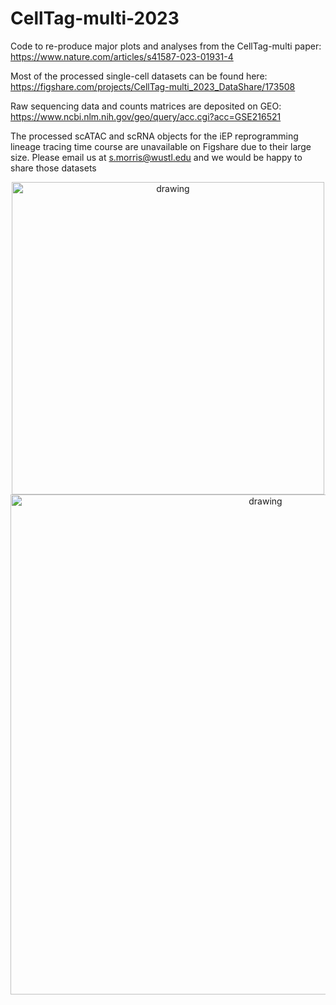 # CellTag-multi-2023
Code to re-produce major plots and analyses from the CellTag-multi paper: https://www.nature.com/articles/s41587-023-01931-4

Most of the processed single-cell datasets can be found here: https://figshare.com/projects/CellTag-multi_2023_DataShare/173508

Raw sequencing data and counts matrices are deposited on GEO: https://www.ncbi.nlm.nih.gov/geo/query/acc.cgi?acc=GSE216521

The processed scATAC and scRNA objects for the iEP reprogramming lineage tracing time course are unavailable on Figshare due to their large size. Please email us at s.morris@wustl.edu and we would be happy to share those datasets

<p style="text-align:center;">
<img src="https://github.com/morris-lab/CellTag-multi-2023/assets/46723936/15cbb0e7-b8f8-43b8-a4f6-f61478e06f10" alt="drawing" width="500"/>
<img src="https://github.com/morris-lab/CellTag-multi-2023/assets/46723936/b78bf98e-4899-4e2f-8503-4622899cfffd" alt="drawing" width="800"/>
</p>
